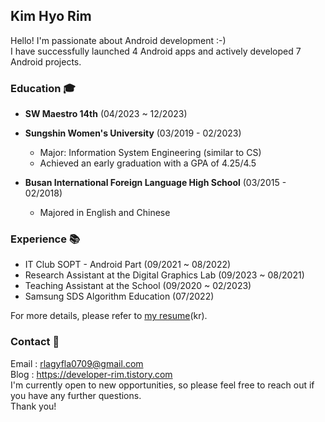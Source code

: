 ##  Kim Hyo Rim

Hello! I'm passionate about Android development :-) </br>
I have successfully launched 4 Android apps and actively developed 7 Android projects.


### Education 🎓

- **SW Maestro 14th** (04/2023 ~ 12/2023)

- **Sungshin Women's University** (03/2019 - 02/2023)
  
  - Major: Information System Engineering (similar to CS)
  - Achieved an early graduation with a GPA of 4.25/4.5
 
- **Busan International Foreign Language High School** (03/2015 - 02/2018)

  - Majored in English and Chinese



### Experience 📚

- IT Club SOPT - Android Part (09/2021 ~ 08/2022)
- Research Assistant at the Digital Graphics Lab (09/2023 ~ 08/2021)
- Teaching Assistant at the School (09/2020 ~ 02/2023)
- Samsung SDS Algorithm Education (07/2022)



For more details, please refer to [my resume](https://github.com/KxxHyoRim/Kxxhyorim/files/13557713/Resume.pdf)(kr).


### Contact 📮

Email : rlagyfla0709@gmail.com </br>
Blog : https://developer-rim.tistory.com </br>
I'm currently open to new opportunities, so please feel free to reach out if you have any further questions. </br>
Thank you!
